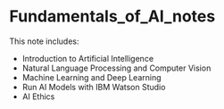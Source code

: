 # Fundamentals_of_AI_notes
This note includes:
* Introduction to Artificial Intelligence
* Natural Language Processing and Computer Vision
* Machine Learning and Deep Learning
* Run AI Models with IBM Watson Studio
* AI Ethics
